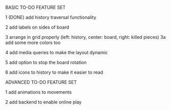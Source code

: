 BASIC TO-DO FEATURE SET

1 (DONE) add history traversal functionality

2 add labels on sides of board

3 arrange in grid properly (left: history, center: board, right: killed pieces)
3a add some more colors too

4 add media queries to make the layout dynamic

5 add option to stop the board rotation

6 add icons to history to make it easier to read

ADVANCED TO-DO FEATURE SET

1 add animations to movements

2 add backend to enable online play
